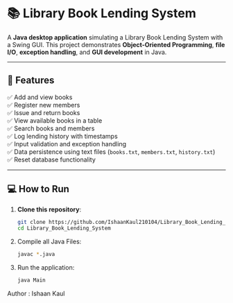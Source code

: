 # 📚 Library Book Lending System

A **Java desktop application** simulating a Library Book Lending System with a Swing GUI. This project demonstrates **Object-Oriented Programming**, **file I/O**, **exception handling**, and **GUI development** in Java.

---

## 📝 Features

✅ Add and view books  
✅ Register new members  
✅ Issue and return books  
✅ View available books in a table  
✅ Search books and members  
✅ Log lending history with timestamps  
✅ Input validation and exception handling  
✅ Data persistence using text files (`books.txt`, `members.txt`, `history.txt`)  
✅ Reset database functionality

---

## 💻 How to Run

1. **Clone this repository**:
   ```bash
   git clone https://github.com/IshaanKaul210104/Library_Book_Lending_System.git
   cd Library_Book_Lending_System
   
2. Compile all Java Files:
   ```bash
   javac *.java

3. Run the application:
   ```bash
   java Main

Author : Ishaan Kaul
